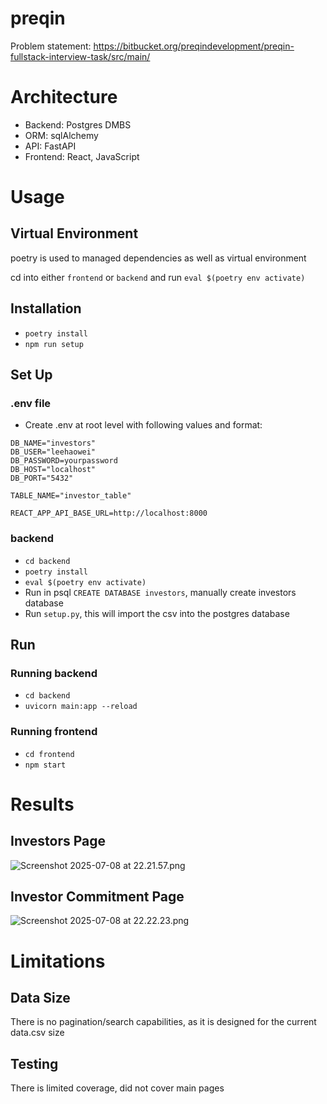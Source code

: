 # preqin
Problem statement:
https://bitbucket.org/preqindevelopment/preqin-fullstack-interview-task/src/main/

# Architecture
- Backend: Postgres DMBS
- ORM: sqlAlchemy
- API: FastAPI
- Frontend: React, JavaScript

# Usage
## Virtual Environment
poetry is used to managed dependencies as well as virtual environment

cd into either `frontend` or `backend` and run `eval $(poetry env activate)`

## Installation
- `poetry install`
- `npm run setup`

## Set Up
### .env file
- Create .env at root level with following values and format:
```
DB_NAME="investors"
DB_USER="leehaowei"
DB_PASSWORD=yourpassword
DB_HOST="localhost"
DB_PORT="5432"

TABLE_NAME="investor_table"

REACT_APP_API_BASE_URL=http://localhost:8000
```

### backend
- `cd backend`
- `poetry install`
- `eval $(poetry env activate)`
- Run in psql `CREATE DATABASE investors`, manually create investors database
- Run `setup.py`, this will import the csv into the postgres database

## Run
### Running backend
- `cd backend`
- `uvicorn main:app --reload`

### Running frontend
- `cd frontend`
- `npm start`

# Results
## Investors Page
![Screenshot 2025-07-08 at 22.21.57.png](..%2F..%2F..%2F..%2Fvar%2Ffolders%2Flg%2Fbnbbc61n1z39y5g06ptlhccw0000gn%2FT%2FTemporaryItems%2FNSIRD_screencaptureui_dBeRmH%2FScreenshot%202025-07-08%20at%2022.21.57.png)

## Investor Commitment Page
![Screenshot 2025-07-08 at 22.22.23.png](..%2F..%2F..%2F..%2Fvar%2Ffolders%2Flg%2Fbnbbc61n1z39y5g06ptlhccw0000gn%2FT%2FTemporaryItems%2FNSIRD_screencaptureui_WvUvFg%2FScreenshot%202025-07-08%20at%2022.22.23.png)

# Limitations
## Data Size
There is no pagination/search capabilities, as it is designed for the current data.csv size

## Testing
There is limited coverage, did not cover main pages